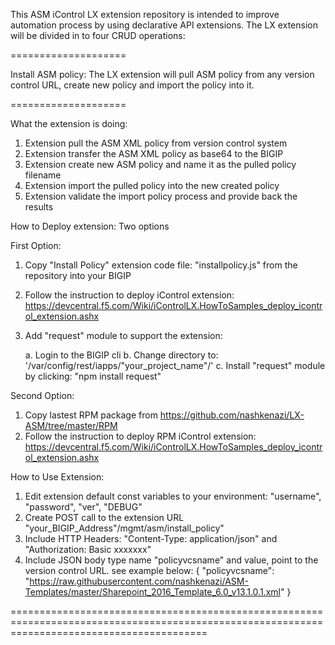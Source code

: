 This ASM iControl LX extension repository is intended to improve automation process by using declarative API extensions.
The LX extension will be divided in to four CRUD operations:


====================

Install  ASM policy: The LX extension will pull ASM policy from any version control URL, create new policy and import the policy into it.

====================

What the extension is doing:
1. Extension pull the ASM XML policy from version control system
2. Extension transfer the ASM XML policy as base64 to the BIGIP
3. Extension create new ASM policy and name it as the pulled policy filename
4. Extension import the pulled policy into the new created policy
5. Extension validate the import policy process and provide back the results

How to Deploy extension: Two options

First Option:
1. Copy "Install Policy" extension code file: "installpolicy.js" from the repository into your BIGIP
2. Follow the instruction to deploy iControl extension: https://devcentral.f5.com/Wiki/iControlLX.HowToSamples_deploy_icontrol_extension.ashx
3. Add "request" module to support the extension:

   a. Login to the BIGIP cli
   b. Change directory to: '/var/config/rest/iapps/"your_project_name"/'
   c. Install "request" module by clicking: "npm install request"  

Second Option:
1. Copy lastest RPM package from https://github.com/nashkenazi/LX-ASM/tree/master/RPM
2. Follow the instruction to deploy RPM iControl extension: https://devcentral.f5.com/Wiki/iControlLX.HowToSamples_deploy_icontrol_extension.ashx

How to Use Extension:
1. Edit extension default const variables to your environment: "username", "password", "ver", "DEBUG"
2. Create POST call to the extension URL "your_BIGIP_Address"/mgmt/asm/install_policy"
3. Include HTTP Headers: "Content-Type: application/json" and "Authorization: Basic xxxxxxx"
4. Include JSON body type name "policyvcsname" and value, point to the version control URL. see example below:
{ "policyvcsname": "https://raw.githubusercontent.com/nashkenazi/ASM-Templates/master/Sharepoint_2016_Template_6.0_v13.1.0.1.xml" }

==============================================================================================================================================
